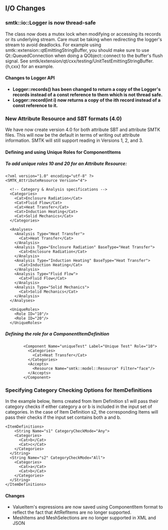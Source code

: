## I/O Changes

### smtk::io::Logger is now thread-safe
The class now does a mutex lock when modifying or accessing its records or its underlying stream.  Care must be taking when redirecting the logger's stream to avoid deadlocks.  For example using smtk::extension::qtEmittingStringBuffer, you should make sure to use Qt::QueuedConnection when doing a QObject::connect to the buffer's flush signal.  See smtk/extension/qt/cxx/testing/UnitTestEmittingStringBuffer.{h,cxx} for an example.
#### Changes to Logger API
* **Logger::records() has been changed to return a copy of the Logger's records instead of a const reference to them which is not thread safe.**
* **Logger::record(int i) now returns a copy of the ith record instead of a const reference to it.**

### New Attribute Resource and SBT formats (4.0)
We have now create version 4.0 for both attribute SBT and attribute SMTK files.  This will now be the default in terms of writing out attribute information.  SMTK will still support reading in Versions 1, 2, and 3.

#### Defining and using Unique Roles for ComponentItems
##### To add unique roles 10 and 20 for an Attribute Resource:
```
<?xml version="1.0" encoding="utf-8" ?>
<SMTK_AttributeResource Version="4">

  <!-- Category & Analysis specifications -->
  <Categories>
    <Cat>Enclosure Radiation</Cat>
    <Cat>Fluid Flow</Cat>
    <Cat>Heat Transfer</Cat>
    <Cat>Induction Heating</Cat>
    <Cat>Solid Mechanics</Cat>
  </Categories>

  <Analyses>
    <Analysis Type="Heat Transfer">
      <Cat>Heat Transfer</Cat>
    </Analysis>
    <Analysis Type="Enclosure Radiation" BaseType="Heat Transfer">
      <Cat>Enclosure Radiation</Cat>
    </Analysis>
    <Analysis Type="Induction Heating" BaseType="Heat Transfer">
      <Cat>Induction Heating</Cat>
    </Analysis>
    <Analysis Type="Fluid Flow">
      <Cat>Fluid Flow</Cat>
    </Analysis>
    <Analysis Type="Solid Mechanics">
      <Cat>Solid Mechanics</Cat>
    </Analysis>
  </Analyses>

  <UniqueRoles>
    <Role ID="10"/>
    <Role ID="20"/>
  </UniqueRoles>
```
##### Defining the role for a ComponentItemDefinition
```
        <Component Name="uniqueTest" Label="Unique Test" Role="10">
          <Categories>
            <Cat>Heat Transfer</Cat>
          </Categories>
          <Accepts>
            <Resource Name="smtk::model::Resource" Filter="face"/>
          </Accepts>
        </Component>
```
### Specifying Category Checking Options for ItemDefinitions
In the example below, Items created from Item Definition s1 will pass their category checks if either category a or b is included in the input set of categories.  In the case of Item Definition s2, the corresponding Items will pass their checks if the input set contains both a and b.

```
<ItemDefinitions>
	<String Name="s1" CategoryCheckMode="Any">
    <Categories>
      <Cat>b</Cat>
      <Cat>c</Cat>
    </Categories>
  </String>
  <String Name="s2" CategoryCheckMode="All">
    <Categories>
      <Cat>a</Cat>
      <Cat>b</Cat>
    </Categories>
  </String>
</ItemDefinitions>

```

#### Changes
* ValueItem's expressions are now saved using ComponentItem format to reflect the fact that AttRefItems are no longer supported.
* MeshItems and MeshSelections are no longer supported in XML and JSON
